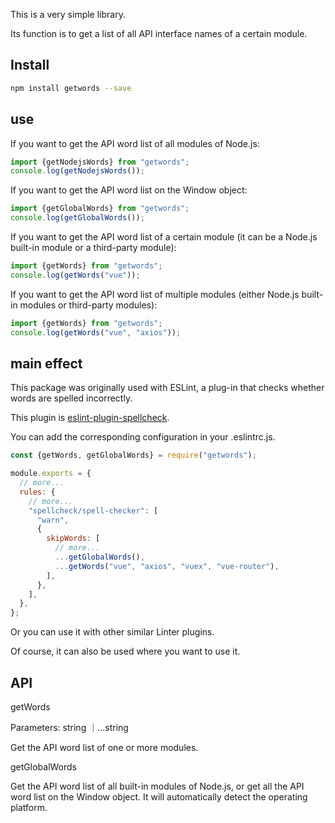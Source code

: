 This is a very simple library.

Its function is to get a list of all API interface names of a certain module.

## Install

```bash
npm install getwords --save
```

## use

If you want to get the API word list of all modules of Node.js:

```js
import {getNodejsWords} from "getwords";
console.log(getNodejsWords());
```

If you want to get the API word list on the Window object:

```js
import {getGlobalWords} from "getwords";
console.log(getGlobalWords());
```

If you want to get the API word list of a certain module (it can be a Node.js built-in module or a third-party module):

```js
import {getWords} from "getwords";
console.log(getWords("vue"));
```

If you want to get the API word list of multiple modules (either Node.js built-in modules or third-party modules):

```js
import {getWords} from "getwords";
console.log(getWords("vue", "axios"));
```

## main effect

This package was originally used with ESLint, a plug-in that checks whether words are spelled incorrectly.

This plugin is [eslint-plugin-spellcheck](https://www.npmjs.com/package/eslint-plugin-spellcheck).

You can add the corresponding configuration in your .eslintrc.js.

```js
const {getWords, getGlobalWords} = require("getwords");

module.exports = {
  // more...
  rules: {
    // more...
    "spellcheck/spell-checker": [
      "warn",
      {
        skipWords: [
          // more...
          ...getGlobalWords(),
          ...getWords("vue", "axios", "vuex", "vue-router"),
        ],
      },
    ],
  },
};
```

Or you can use it with other similar Linter plugins.

Of course, it can also be used where you want to use it.

## API

getWords

Parameters: string ｜...string

Get the API word list of one or more modules.

getGlobalWords

Get the API word list of all built-in modules of Node.js, or get all the API word list on the Window object. It will automatically detect the operating platform.